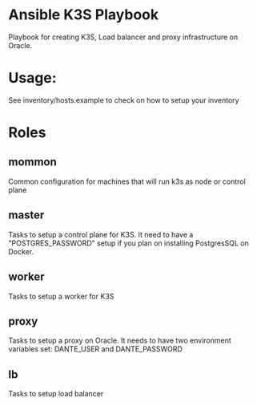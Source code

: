 # Ansible K3S Playbook

Playbook for creating K3S, Load balancer and proxy infrastructure on Oracle.

# Usage:
See inventory/hosts.example to check on how to setup your inventory

# Roles
## mommon
Common configuration for machines that will run k3s as node or control plane

## master
Tasks to setup a control plane for K3S. It need to have a "POSTGRES_PASSWORD" setup if you plan on installing PostgresSQL on Docker.

## worker
Tasks to setup a worker for K3S

## proxy
Tasks to setup a proxy on Oracle. It needs to have two environment variables set: DANTE_USER and DANTE_PASSWORD

## lb
Tasks to setup load balancer